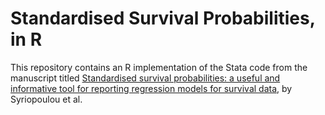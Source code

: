 # Standardised Survival Probabilities, in R

This repository contains an R implementation of the Stata code from the manuscript titled [Standardised survival probabilities: a useful and informative tool for reporting regression models for survival data](https://www.nature.com/articles/s41416-022-01949-6), by Syriopoulou et al.
